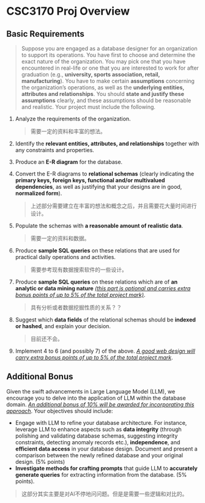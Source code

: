 # CSC3170 Proj Overview

## Basic Requirements

> Suppose you are engaged as a database designer for an organization to support its  operations. You have first to choose and determine the exact nature of the organization.  You may pick one that you have encountered in real-life or one that you are interested to  work for after graduation (e.g., **university, sports association, retail, manufacturing**). You  have to make certain **assumptions** concerning the organization’s operations, as well as  the **underlying entities, attributes and relationships**. You should **state and justify these assumptions** clearly, and these assumptions should be reasonable and realistic. Your  project must include the following.

1. Analyze the requirements of the organization.

   > 需要一定的资料和丰富的想法。

2. Identify the **relevant entities, attributes, and relationships** together with any constraints and properties.

3. Produce an **E-R diagram** for the database.

4. Convert the E-R diagrams to **relational schemas** (clearly indicating the **primary keys, foreign keys, functional and/or multivalued dependencies**, as well as justifying that your designs are in good, **normalized form**).

   > 上述部分需要建立在丰富的想法和概念之后，并且需要花大量时间进行设计。

5. Populate the schemas with **a reasonable amount of realistic data**.

   > 需要一定的资料和数据。

6. Produce **sample SQL queries** on these relations that are used for practical daily operations and activities.

   > 需要参考现有数据搜索软件的一些设计。

7. Produce **sample SQL queries** on these relations which are of **an analytic or data mining nature** <u>*(this part is optional and carries extra bonus points of up to 5% of the total project mark)*</u>.

   > 具有分析或者数据挖掘性质的关系？？

8. Suggest which **data fields** of the relational schemas should be **indexed or hashed**, and explain your decision.

   > 目前还不会。

9. Implement 4 to 6 (and possibly 7) of the above. <u>*A good web design will carry extra bonus points of up to 5% of the total project mark*</u>.

## Additional Bonus

Given the swift advancements in Large Language Model (LLM), we encourage you to delve into the application of LLM within the database domain. <u>*An additional bonus of 10% will be awarded for incorporating this approach*</u>. Your objectives should include:

- Engage with LLM to refine your database architecture. For instance, leverage LLM to enhance aspects such as **data integrity** (through polishing and validating database schemas, suggesting integrity constraints, detecting anomaly records etc.), **independence**, and **efficient data access** in your database design. Document and present a comparison between the newly refined database and your original design. (5% points)
- **Investigate methods for crafting prompts** that guide LLM to **accurately generate queries** for extracting information from the database. (5% points).

> 这部分其实主要是对AI不停地问问题。但是是需要一些逻辑和对比的。